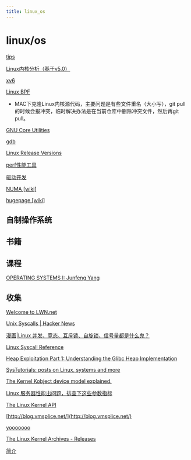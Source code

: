 ```yaml
---
title: linux_os
---
```


# linux/os

[tips](linux/tips.md)

[Linux内核分析（基于v5.0）](linux/Linux内核分析（基于v5%200）.md)

[xv6](linux/xv6.md)

[Linux BPF](linux/Linux%20BPF.md)

- MAC下克隆Linux内核源代码，主要问题是有些文件重名（大小写），git pull的时候会报冲突，临时解决办法是在当前仓库中删除冲突文件，然后再git pull。

[GNU Core Utilities](linux/GNU%20Core%20Utilities.md)

[gdb](bash/gdb.md)

[Linux Release Versions](linux/Linux%20Release%20Versions.md)

[perf性能工具](linux/perf性能工具.md)

[驱动开发](linux/驱动开发.md)

[NUMA [wiki]](linux/NUMA%20[wiki].md)

[hugepage [wiki]](linux/hugepage%20[wiki].md)

## 自制操作系统

## 书籍

## 课程

[OPERATING SYSTEMS I: Junfeng Yang](http://www.cs.columbia.edu/~junfeng/13fa-w4118/)

## 收集

[Welcome to LWN.net](https://lwn.net/)

[](https://kknews.cc/code/)

[Unix Syscalls | Hacker News](https://news.ycombinator.com/item?id=17706119)

[漫画|Linux 并发、竞态、互斥锁、自旋锁、信号量都是什么鬼？](https://zhuanlan.zhihu.com/p/57354304)

[Linux Syscall Reference](https://syscalls.kernelgrok.com/)

[Heap Exploitation Part 1: Understanding the Glibc Heap Implementation](https://azeria-labs.com/heap-exploitation-part-1-understanding-the-glibc-heap-implementation/)

[SysTutorials: posts on Linux, systems and more](https://www.systutorials.com/)

[The Kernel Kobject device model explained.](https://medium.com/@nayangadre/the-kernel-kobject-device-model-explained-89d02350fa03)

[Linux 服务器性能出问题，排查下这些参数指标](https://zhuanlan.zhihu.com/p/68139649)

[The Linux Kernel API](https://www.fsl.cs.sunysb.edu/kernel-api/index.html)

[http://blog.vmsplice.net/](http://blog.vmsplice.net/)

[yooooooo](https://www.cnblogs.com/linhaostudy/)

[The Linux Kernel Archives - Releases](linux/The%20Linux%20Kernel%20Archives%20-%20Releases.md)

[简介](https://xinqiu.gitbooks.io/linux-insides-cn/content/)
